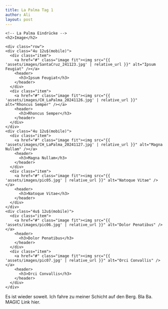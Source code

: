 ```yaml
---
title: La Palma Tag 1
author: Ali
layout: post
---
```


	<!-- La Palma Eindrücke -->
	<h2>Image</h2>

	<div class="row">
    <div class="4u 12u$(mobile)">
      <div class="item">
        <a href="#" class="image fit"><img src="{{ 'assets/images/SantaCruz_241123.jpg' | relative_url }}" alt="Ipsum Feugiat" /></a>
        <header>
          <h3>Ipsum Feugiat</h3>
        </header>
      </div>
      <div class="item">
        <a href="#" class="image fit"><img src="{{ 'assets/images/CH_LaPalma_20241126.jpg' | relative_url }}" alt="Rhoncus Semper" /></a>
        <header>
          <h3>Rhoncus Semper</h3>
        </header>
      </div>
    </div>
    <div class="4u 12u$(mobile)">
      <div class="item">
        <a href="#" class="image fit"><img src="{{ 'assets/images/CH_LaPalma_20241127.jpg' | relative_url }}" alt="Magna Nullam" /></a>
        <header>
          <h3>Magna Nullam</h3>
        </header>
      </div>
      <div class="item">
        <a href="#" class="image fit"><img src="{{ 'assets/images/pic05.jpg' | relative_url }}" alt="Natoque Vitae" /></a>
        <header>
          <h3>Natoque Vitae</h3>
        </header>
      </div>
    </div>
    <div class="4u$ 12u$(mobile)">
      <div class="item">
        <a href="#" class="image fit"><img src="{{ 'assets/images/pic06.jpg' | relative_url }}" alt="Dolor Penatibus" /></a>
        <header>
          <h3>Dolor Penatibus</h3>
        </header>
      </div>
      <div class="item">
        <a href="#" class="image fit"><img src="{{ 'assets/images/pic07.jpg' | relative_url }}" alt="Orci Convallis" /></a>
        <header>
          <h3>Orci Convallis</h3>
        </header>
      </div>
    </div>
  </div>

Es ist wieder soweit. Ich fahre zu meiner Schicht auf den Berg. Bla Ba. MAGIC Link hier. 

<span class="image right"><img src="{{ 'assets/images/SantaCruz_241123.jpg' | relative_url }}" alt="" /></span>

  

<span class="image right"><img src="{{ 'assets/images/pic03.jpg' | relative_url }}" alt="" /></span>
